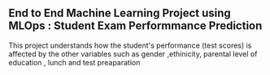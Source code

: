 ## End to End Machine Learning Project using MLOps : Student Exam Performmance Prediction
This project understands how the student's performance (test scores) is affected by the other variables such as gender ,ethinicity, parental level of education , lunch and test preaparation

